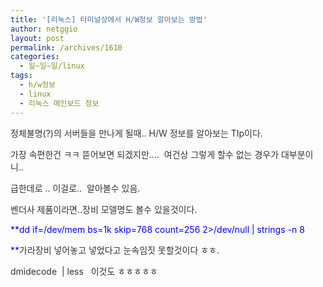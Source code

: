 ```yaml
---
title: '[리눅스] 터미널상에서 H/W정보 알아보는 방법'
author: netggio
layout: post
permalink: /archives/1610
categories:
  - 일~일~일/linux
tags:
  - h/w정보
  - linux
  - 리눅스 메인보드 정보
---
```

<FONT color=#333333>정체불명(?)의 서버들을 만나게 될때.. H/W 정보를 알아보는 TIp이다.  
  
가장 속편한건 ㅋㅋ 뜯어보면 되겠지만&#8230;.&nbsp; 여건상 그렇게 할수 없는 경우가 대부분이니..  
  
급한데로 .. 이걸로..&nbsp; 알아볼수 있음.  
  
벤더사 제품이라면..장비 모델명도 볼수 있을것이다.</FONT>   
  
<FONT color=#0000ff>**dd if=/dev/mem bs=1k skip=768 count=256 2>/dev/null | strings -n 8  
  
**</FONT><FONT color=#333333>가라장비 넣어놓고 넣었다고 눈속임짓 못할것이다 ㅎㅎ.  
  
  
dmidecode&nbsp; | less &nbsp; 이것도 ㅎㅎㅎㅎㅎ</FONT>
